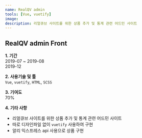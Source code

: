```yaml
---
name: RealQV admin
tools: [Vue, vuetify]
image:
description: 리얼큐브 사이트를 위한 상품 추가 및 통계 관련 어드민 사이트
---
```


## RealQV admin Front

**1. 기간**   
2019-07 ~ 2019-08  
2019-12   
  
**2. 사용기술 및 툴**   
`Vue`, `vuetify`, `HTML`, `SCSS`
  
**3. 기여도**   
70%   
   
**4. 기타 사항**   
- 리얼큐브 사이트를 위한 상품 추가 및 통계 관련 어드민 사이트  
- 따로 디자인파일 없이 `vuetify` 사용하여 구현
- 알리 익스프레스 api 사용으로 상품 구현
      